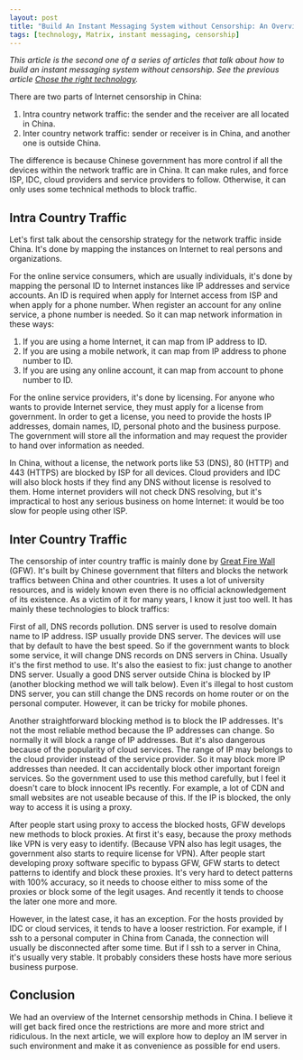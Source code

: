 ```yaml
---
layout: post
title: "Build An Instant Messaging System without Censorship: An Overview of Chinese Internet Censorship Strategy"
tags: [technology, Matrix, instant messaging, censorship]
---
```


*This article is the second one of a series of articles that talk about how to build an instant messaging system without censorship. See the previous article [Chose the right technology](/2020-08-23-Build-An-Instant_Messaging-System-without-Censorship-Choose-the-right-technology.html).*


There are two parts of Internet censorship in China:

1. Intra country network traffic: the sender and the receiver are all located in China.
2. Inter country network traffic: sender or receiver is in China, and another one is outside China.

The difference is because Chinese government has more control if all the devices within the network traffic are in China. It can make rules, and force ISP, IDC, cloud providers and service providers to follow. Otherwise, it can only uses some technical methods to block traffic.

## Intra Country Traffic

Let's first talk about the censorship strategy for the network traffic inside China. It's done by mapping the instances on Internet to real persons and organizations.

For the online service consumers, which are usually individuals, it's done by mapping the personal ID to Internet instances like IP addresses and service accounts. An ID is required when apply for Internet access from ISP and when apply for a phone number. When register an account for any online service, a phone number is needed. So it can map network information in these ways:

1. If you are using a home Internet, it can map from IP address to ID.
2. If you are using a mobile network, it can map from IP address to phone number to ID.
3. If you are using any online account, it can map from account to phone number to ID.

For the online service providers, it's done by licensing. For anyone who wants to provide Internet service, they must apply for a license from government. In order to get a license, you need to provide the hosts IP addresses, domain names, ID, personal photo and the business purpose. The government will store all the information and may request the provider to hand over information as needed.

In China, without a license, the network ports like 53 (DNS), 80 (HTTP) and 443 (HTTPS) are blocked by ISP for all devices. Cloud providers and IDC will also block hosts if they find any DNS without license is resolved to them. Home internet providers will not check DNS resolving, but it's impractical to host any serious business on home Internet: it would be too slow for people using other ISP.

## Inter Country Traffic

The censorship of inter country traffic is mainly done by [Great Fire Wall](https://en.wikipedia.org/wiki/Great_Firewall#Blocking_methods) (GFW). It's built by Chinese government that filters and blocks the network traffics between China and other countries. It uses a lot of university resources, and is widely known even there is no official acknowledgement of its existence. As a victim of it for many years, I know it just too well. It has mainly these technologies to block traffics:

First of all, DNS records pollution. DNS server is used to resolve domain name to IP address. ISP usually provide DNS server. The devices will use that by default to have the best speed. So if the government wants to block some service, it will change DNS records on DNS servers in China. Usually it's the first method to use. It's also the easiest to fix: just change to another DNS server. Usually a good DNS server outside China is blocked by IP (another blocking method we will talk below). Even it's illegal to host custom DNS server, you can still change the DNS records on home router or on the personal computer. However, it can be tricky for mobile phones.

Another straightforward blocking method is to block the IP addresses. It's not the most reliable method because the IP addresses can change. So normally it will block a range of IP addresses. But it's also dangerous because of the popularity of cloud services. The range of IP may belongs to the cloud provider instead of the service provider. So it may block more IP addresses than needed. It can accidentally block other important foreign services. So the government used to use this method carefully, but I feel it doesn't care to block innocent IPs recently. For example, a lot of CDN and small websites are not useable because of this. If the IP is blocked, the only way to access it is using a proxy.

After people start using proxy to access the blocked hosts, GFW develops new methods to block proxies. At first it's easy, because the proxy methods like VPN is very easy to identify. (Because VPN also has legit usages, the government also starts to require license for VPN). After people start developing proxy software specific to bypass GFW, GFW starts to detect patterns to identify and block these proxies. It's very hard to detect patterns with 100% accuracy, so it needs to choose either to miss some of the proxies or block some of the legit usages. And recently it tends to choose the later one more and more.

However, in the latest case, it has an exception. For the hosts provided by IDC or cloud services, it tends to have a looser restriction. For example, if I ssh to a personal computer in China from Canada, the connection will usually be disconnected after some time. But if I ssh to a server in China, it's usually very stable. It probably considers these hosts have more serious business purpose.


## Conclusion

We had an overview of the Internet censorship methods in China. I believe it will get back fired once the restrictions are more and more strict and ridiculous. In the next article, we will explore how to deploy an IM server in such environment and make it as convenience as possible for end users.
